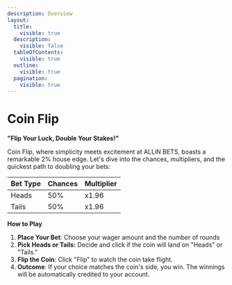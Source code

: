 ```yaml
---
description: Overview
layout:
  title:
    visible: true
  description:
    visible: false
  tableOfContents:
    visible: true
  outline:
    visible: true
  pagination:
    visible: true
---
```


# Coin Flip

**"Flip Your Luck, Double Your Stakes!"**

Coin Flip, where simplicity meets excitement at ALLiN BETS, boasts a remarkable 2% house edge. Let's dive into the chances, multipliers, and the quickest path to doubling your bets:

| **Bet Type** | **Chances** | **Multiplier** |
| ------------ | ----------- | -------------- |
| Heads        | 50%         | x1.96          |
| Tails        | 50%         | x1.96          |



**How to Play**

1. **Place Your Bet**: Choose your wager amount and the number of rounds
2. **Pick Heads or Tails:** Decide and click if the coin will land on "Heads" or "Tails."&#x20;
3. **Flip the Coin**: Click "Flip" to watch the coin take flight.&#x20;
4. **Outcome**: If your choice matches the coin's side, you win. The winnings will be automatically credited to your account.

